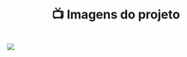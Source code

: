<h1 align="center"> 📺 Imagens do projeto<h1>

<img align="center" src="https://i.imgur.com/bh3jkZy.png" />
